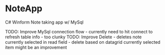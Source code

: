 # NoteApp
 C# Winform Note taking app w/ MySql
 
 TODO: Improve MySql connection flow - currently need to hit connect to refresh table info - too clunky
 TODO: Improve Delete - deletes note currently selected in read field - delete based on datagrid currently selected item might be an improvement
